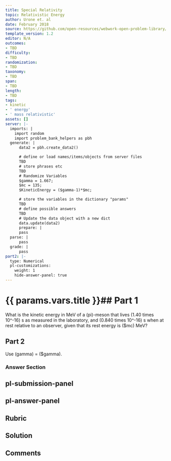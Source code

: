 ```yaml
---
title: Special Relativity
topic: Relativistic Energy
author: Urone et. al
date: February 2018
source: https://github.com/open-resources/webwork-open-problem-library/tree/master/Contrib/BrockPhysics/College_Physics_Urone/28.Special_Relativity/28-06.Relativistic_Energy/NU_U17-28-06-015.pg
template_version: 1.2
editor: N/A
outcomes:
- TBD
difficulty:
- TBD
randomization:
- TBD
taxonomy:
- TBD
span:
- TBD
length:
- TBD
tags:
- kinetic
- ' energy'
- ' mass relativistic'
assets: []
server: |-
  imports: |
    import random
    import problem_bank_helpers as pbh
  generate: |
      data2 = pbh.create_data2()

      # define or load names/items/objects from server files
      TBD
      # store phrases etc
      TBD
      # Randomize Variables
      $gamma = 1.667;
      $mc = 135;
      $KineticEnergy = ($gamma-1)*$mc;

      # store the variables in the dictionary "params"
      TBD
      # define possible answers
      TBD
      # Update the data object with a new dict
      data.update(data2)
      prepare: |
      pass
  parse: |
      pass
  grade: |
      pass
part2: |-
  type: Numerical
  pl-customizations:
    weight: 1
    hide-answer-panel: true
---
```


# {{ params.vars.title }}## Part 1 
What is the kinetic energy in MeV of a (pi)-meson that lives (1.40 times 10^-16) s as measured in the laboratory, and (0.840 times 10^-16) s when at rest relative to an observer, given that its rest energy is ($mc) MeV? 
## Part 2 
Use (gamma) = ($gamma). 


### Answer Section 


## pl-submission-panel 


## pl-answer-panel 


## Rubric 


## Solution 


## Comments 


